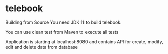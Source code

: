 # telebook

Building from Source
You need JDK 11 to build telebook.

You can use clean test from Maven to execute all tests

Application is starting at localhost:8080 and contains API for create, modify, edit and delete data from database
